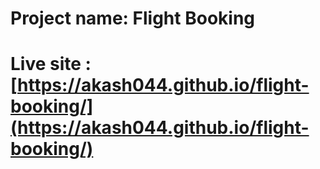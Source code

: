 # Project name: Flight Booking
# Live site : [https://akash044.github.io/flight-booking/](https://akash044.github.io/flight-booking/)
